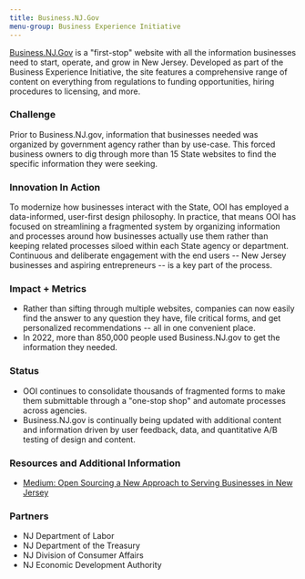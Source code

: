 ```yaml
---
title: Business.NJ.Gov
menu-group: Business Experience Initiative
---
```


[Business.NJ.Gov](https://business.nj.gov/) is a "first-stop" website with all the information businesses need to start, operate, and grow in New Jersey. Developed as part of the Business Experience Initiative, the site features a comprehensive range of content on everything from regulations to funding opportunities, hiring procedures to licensing, and more.

### Challenge

Prior to Business.NJ.gov, information that businesses needed was organized by government agency rather than by use-case. This forced business owners to dig through more than 15 State websites to find the specific information they were seeking.

### Innovation In Action

To modernize how businesses interact with the State, OOI has employed a data-informed, user-first design philosophy. In practice, that means OOI has focused on streamlining a fragmented system by organizing information and processes around how businesses actually use them rather than keeping related processes siloed within each State agency or department. Continuous and deliberate engagement with the end users -- New Jersey businesses and aspiring entrepreneurs -- is a key part of the process.

### Impact + Metrics

-   Rather than sifting through multiple websites, companies can now easily find the answer to any question they have, file critical forms, and get personalized recommendations -- all in one convenient place.
-   In 2022, more than 850,000 people used Business.NJ.gov to get the information they needed.

### Status

-   OOI continues to consolidate thousands of fragmented forms to make them submittable through a "one-stop shop" and automate processes across agencies.
-   Business.NJ.gov is continually being updated with additional content and information driven by user feedback, data, and quantitative A/B testing of design and content.

### Resources and Additional Information

-   [Medium: Open Sourcing a New Approach to Serving Businesses in New Jersey](https://medium.com/njinnovation/open-sourcing-a-new-approach-to-serving-businesses-in-new-jersey-849f42c6c13)

### Partners

-   NJ Department of Labor
-   NJ Department of the Treasury
-   NJ Division of Consumer Affairs
-   NJ Economic Development Authority
